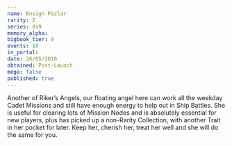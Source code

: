 ```yaml
---
name: Ensign Pazlar
rarity: 2
series: ds9
memory_alpha:
bigbook_tier: 9
events: 10
in_portal:
date: 26/05/2016
obtained: Post-Launch
mega: false
published: true
---
```


Another of Riker’s Angels, our floating angel here can work all the weekday Cadet Missions and still have enough energy to help out in Ship Battles. She is useful for clearing lots of Mission Nodes and is absolutely essential for new players, plus has picked up a non-Rarity Collection, with another Trait in her pocket for later. Keep her, cherish her, treat her well and she will do the same for you.
